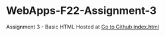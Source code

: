 # WebApps-F22-Assignment-3
Assignment 3 - Basic HTML
Hosted at [Go to Github index.html](https://github.com/44-563-Web-Apps-F22/44563-webapps-assignment-3-PR45H4N7H/blob/main/index.html)